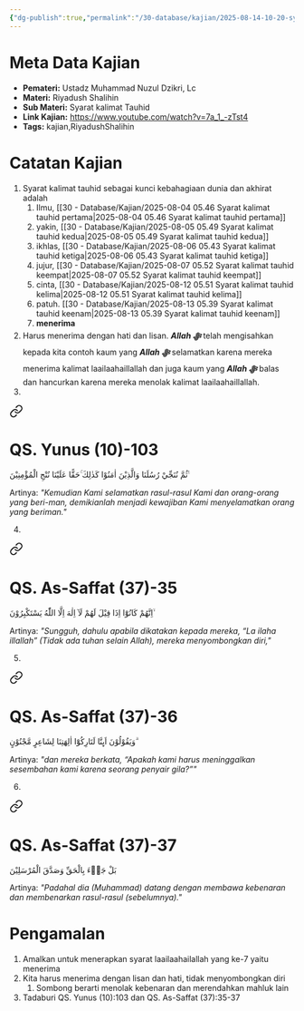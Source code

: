 ```yaml
---
{"dg-publish":true,"permalink":"/30-database/kajian/2025-08-14-10-20-syarat-kalimat-tauhid-ketujuh/","tags":["kajian","RiyadushShalihin"]}
---
```




# Meta Data Kajian 
<div><ul class="dataview list-view-ul"><li><span><strong>Pemateri:</strong> Ustadz Muhammad Nuzul Dzikri, Lc</span></li><li><span><strong>Materi:</strong> Riyadush Shalihin</span></li><li><span><strong>Sub Materi:</strong> Syarat kalimat Tauhid</span></li><li><span><strong>Link Kajian:</strong> <a rel="noopener nofollow" class="external-link" href="https://www.youtube.com/watch?v=7a_1_-zTst4" target="_blank">https://www.youtube.com/watch?v=7a_1_-zTst4</a></span></li><li><span><strong>Tags:</strong> kajian,RiyadushShalihin</span></li></ul></div>

# Catatan Kajian
1. Syarat kalimat tauhid sebagai kunci kebahagiaan dunia dan akhirat adalah
	1. Ilmu,  [[30 - Database/Kajian/2025-08-04 05.46 Syarat kalimat tauhid pertama\|2025-08-04 05.46 Syarat kalimat tauhid pertama]]
	2. yakin,  [[30 - Database/Kajian/2025-08-05 05.49 Syarat kalimat tauhid kedua\|2025-08-05 05.49 Syarat kalimat tauhid kedua]]
	3. ikhlas, [[30 - Database/Kajian/2025-08-06 05.43 Syarat kalimat tauhid ketiga\|2025-08-06 05.43 Syarat kalimat tauhid ketiga]]
	4. jujur, [[30 - Database/Kajian/2025-08-07 05.52 Syarat kalimat tauhid keempat\|2025-08-07 05.52 Syarat kalimat tauhid keempat]]
	5. cinta, [[30 - Database/Kajian/2025-08-12 05.51 Syarat kalimat tauhid kelima\|2025-08-12 05.51 Syarat kalimat tauhid kelima]]
	6. patuh. [[30 - Database/Kajian/2025-08-13 05.39 Syarat kalimat tauhid keenam\|2025-08-13 05.39 Syarat kalimat tauhid keenam]]
	7. **menerima**
2. Harus menerima dengan hati dan lisan. ***Allah ﷻ*** telah mengisahkan kepada kita contoh kaum yang ***Allah ﷻ*** selamatkan karena mereka menerima kalimat laailaahaillallah dan juga kaum yang ***Allah ﷻ*** balas dan hancurkan karena mereka menolak kalimat laailaahaillallah.
3. 
<div class="transclusion internal-embed is-loaded"><a class="markdown-embed-link" href="/30-database/al-quran/qs-yunus-10-103/" aria-label="Open link"><svg xmlns="http://www.w3.org/2000/svg" width="24" height="24" viewBox="0 0 24 24" fill="none" stroke="currentColor" stroke-width="2" stroke-linecap="round" stroke-linejoin="round" class="svg-icon lucide-link"><path d="M10 13a5 5 0 0 0 7.54.54l3-3a5 5 0 0 0-7.07-7.07l-1.72 1.71"></path><path d="M14 11a5 5 0 0 0-7.54-.54l-3 3a5 5 0 0 0 7.07 7.07l1.71-1.71"></path></svg></a><div class="markdown-embed">





# QS. Yunus (10)-103
ثُمَّ نُنَجِّيْ رُسُلَنَا وَالَّذِيْنَ اٰمَنُوْا كَذٰلِكَ ۚحَقًّا عَلَيْنَا نُنْجِ الْمُؤْمِنِيْنَ ࣖ 

Artinya: *"Kemudian Kami selamatkan rasul-rasul Kami dan orang-orang yang beri-man, demikianlah menjadi kewajiban Kami menyelamatkan orang yang beriman."*


</div></div>

4. 
<div class="transclusion internal-embed is-loaded"><a class="markdown-embed-link" href="/30-database/al-quran/qs-as-saffat-37-35/" aria-label="Open link"><svg xmlns="http://www.w3.org/2000/svg" width="24" height="24" viewBox="0 0 24 24" fill="none" stroke="currentColor" stroke-width="2" stroke-linecap="round" stroke-linejoin="round" class="svg-icon lucide-link"><path d="M10 13a5 5 0 0 0 7.54.54l3-3a5 5 0 0 0-7.07-7.07l-1.72 1.71"></path><path d="M14 11a5 5 0 0 0-7.54-.54l-3 3a5 5 0 0 0 7.07 7.07l1.71-1.71"></path></svg></a><div class="markdown-embed">





# QS. As-Saffat (37)-35
اِنَّهُمْ كَانُوْٓا اِذَا قِيْلَ لَهُمْ لَآ اِلٰهَ اِلَّا اللّٰهُ يَسْتَكْبِرُوْنَ ۙ

Artinya: *"Sungguh, dahulu apabila dikatakan kepada mereka, “La ilaha illallah” (Tidak ada tuhan selain Allah), mereka menyombongkan diri,"*


</div></div>

5. 
<div class="transclusion internal-embed is-loaded"><a class="markdown-embed-link" href="/30-database/al-quran/qs-as-saffat-37-36/" aria-label="Open link"><svg xmlns="http://www.w3.org/2000/svg" width="24" height="24" viewBox="0 0 24 24" fill="none" stroke="currentColor" stroke-width="2" stroke-linecap="round" stroke-linejoin="round" class="svg-icon lucide-link"><path d="M10 13a5 5 0 0 0 7.54.54l3-3a5 5 0 0 0-7.07-7.07l-1.72 1.71"></path><path d="M14 11a5 5 0 0 0-7.54-.54l-3 3a5 5 0 0 0 7.07 7.07l1.71-1.71"></path></svg></a><div class="markdown-embed">





# QS. As-Saffat (37)-36
وَيَقُوْلُوْنَ اَىِٕنَّا لَتَارِكُوْٓا اٰلِهَتِنَا لِشَاعِرٍ مَّجْنُوْنٍ ۗ 

Artinya: *"dan mereka berkata, “Apakah kami harus meninggalkan sesembahan kami karena seorang penyair gila?”"*


</div></div>

6. 
<div class="transclusion internal-embed is-loaded"><a class="markdown-embed-link" href="/30-database/al-quran/qs-as-saffat-37-37/" aria-label="Open link"><svg xmlns="http://www.w3.org/2000/svg" width="24" height="24" viewBox="0 0 24 24" fill="none" stroke="currentColor" stroke-width="2" stroke-linecap="round" stroke-linejoin="round" class="svg-icon lucide-link"><path d="M10 13a5 5 0 0 0 7.54.54l3-3a5 5 0 0 0-7.07-7.07l-1.72 1.71"></path><path d="M14 11a5 5 0 0 0-7.54-.54l-3 3a5 5 0 0 0 7.07 7.07l1.71-1.71"></path></svg></a><div class="markdown-embed">





# QS. As-Saffat (37)-37
بَلْ جَاۤءَ بِالْحَقِّ وَصَدَّقَ الْمُرْسَلِيْنَ

Artinya: *"Padahal dia (Muhammad) datang dengan membawa kebenaran dan membenarkan rasul-rasul (sebelumnya)."*


</div></div>



# Pengamalan
1. Amalkan untuk menerapkan syarat laailaahailallah yang ke-7 yaitu menerima
2. Kita harus menerima dengan lisan dan hati, tidak menyombongkan diri 
	1. Sombong berarti menolak kebenaran dan merendahkan mahluk lain
3. Tadaburi QS. Yunus (10):103 dan QS. As-Saffat (37):35-37
  
